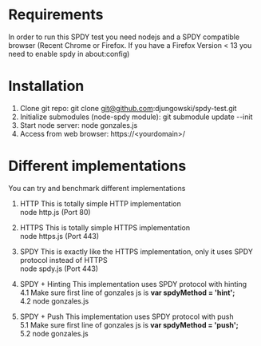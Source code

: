 Requirements
=========
In order to run this SPDY test you need nodejs and a SPDY compatible browser (Recent Chrome or Firefox. If you have a Firefox Version < 13 you need to enable spdy in about:config)

Installation
=========
1. Clone git repo: git clone git@github.com:djungowski/spdy-test.git
2. Initialize submodules (node-spdy module): git submodule update --init
3. Start node server: node gonzales.js
4. Access from web browser: https://&lt;yourdomain&gt;/

Different implementations
=========
You can try and benchmark different implementations

1. HTTP
This is totally simple HTTP implementation<br />
node http.js (Port 80)

2. HTTPS
This is totally simple HTTPS implementation<br />
node https.js (Port 443)

3. SPDY
This is exactly like the HTTPS implementation, only it uses SPDY protocol instead of HTTPS<br />
node spdy.js (Port 443)

4. SPDY + Hinting
This implementation uses SPDY protocol with hinting<br />
4.1 Make sure first line of gonzales js is __var spdyMethod = 'hint';__<br />
4.2 node gonzales.js

5. SPDY + Push
This implementation uses SPDY protocol with push<br />
5.1 Make sure first line of gonzales js is __var spdyMethod = 'push';__<br />
5.2 node gonzales.js
